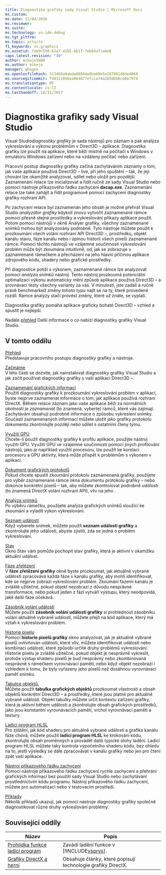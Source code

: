 ```yaml
---
title: Diagnostika grafiky sady Visual Studio | Microsoft Docs
ms.custom: 
ms.date: 11/04/2016
ms.reviewer: 
ms.suite: 
ms.technology: vs-ide-debug
ms.tgt_pltfrm: 
ms.topic: article
f1_keywords: vs.graphics
ms.assetid: fa69c550-62a7-41b5-bb1f-7eb04af1a6e8
caps.latest.revision: "39"
author: mikejo5000
ms.author: mikejo
manager: ghogen
ms.openlocfilehash: 513404a9abda00844e8ba68e5e207961d6de4868
ms.sourcegitcommit: f40311056ea0b4677efcca74a285dbb0ce0e7974
ms.translationtype: MT
ms.contentlocale: cs-CZ
ms.lasthandoff: 10/31/2017
---
```

# <a name="visual-studio-graphics-diagnostics"></a>Diagnostika grafiky sady Visual Studio
Visual Studio*diagnostiky grafiky* je sada nástrojů pro záznam a pak analýza vykreslování a výkonu problémům v Direct3D – aplikace. Diagnostika grafiky lze použít na aplikace, které běží místně na počítači s Windows v emulátoru Windows zařízení nebo na vzdálený počítač nebo zařízení.  
  
 Pracovní postup diagnostiky grafiky začíná zachytáváním záznamy o tom, jak vaše aplikace používá Direct3D – live, při jeho spuštění – tak, že její chování lze okamžitě analyzovat, sdílet nebo uložit pro pozdější. Zaznamenání relace lze inicializovat a řídit ručně ze sady Visual Studio nebo pomocí nástroje příkazového řádku zachycení **dxcap.exe**. Zaznamenání relace lze také zahájit a řídit programově pomocí zachycení diagnostiky grafiky rozhraní API.  
  
 Po zachycení relace byl zaznamenán jeho obsah je možné přehrát Visual Studio *analyzátor grafiky* kdykoli znovu vytvořit zaznamenané rámce pomocí přesně stejné prostředky a vykreslování příkazy aplikace použít. Potom pomocí nástrojů v okně Analyer grafiky, všechny zaznamenané snímků mohou být analyzovány podrobně. Tyto nástroje můžete použít k prozkoumání všech volání rozhraní API Direct3D –, prostředku, objekt kanálu stavu, fáze kanálu nebo i úplnou historii všech pixelů zaznamenané rámce. Pomocí těchto nástrojů ve vzájemné součinnosti vykreslování problém může být zkoumána intuitivně, od, jak se zobrazuje v zaznamenané rámečkem a přecházení na jeho hlavní příčinou aplikace zdrojového kódu, shadery nebo grafické prostředky.  
  
 Při diagnostice potíží s výkonem, zaznamenané rámce lze analyzovat pomocí *analýza snímků* nástroj. Tento nástroj prozkoumá potenciální optimalizací výkonu automaticky mění způsob aplikace používá Direct3D – a srovnávací testy všechny varianty za vás. V minulosti, jste zadali a ručně právě benchmarked změny tohoto typu najít se na ty, které provedené rozdíl. Rámce analýzy stačí provést změny, které už znáte, se vyplatí.  
  
 Diagnostika grafiky pomáhá aplikace graficky bohaté Direct3D – vzhled a spustit je nejlepší.  
  
 Nadále [přehled](overview-of-visual-studio-graphics-diagnostics.md) Další informace o co nabízí diagnostiky grafiky Visual Studio.  
  
## <a name="in-this-section"></a>V tomto oddílu  
 [Přehled](overview-of-visual-studio-graphics-diagnostics.md)  
 Představuje pracovního postupu diagnostiky grafiky a nástroje.  
  
 [Začínáme](getting-started-with-visual-studio-graphics-diagnostics.md)  
 V této části se dozvíte, jak nainstalovat diagnostiky grafiky Visual Studio a jak začít používat diagnostiky grafiky s vaší aplikací Direct3D –.  
  
 [Zaznamenání grafických informací](capturing-graphics-information.md)  
 Použití diagnostiky grafiky k prozkoumání vykreslování problém v aplikaci, byste nejprve zaznamenat informace o tom, jak aplikace používá rozhraní DirectX. Během relace záznam jako vaše aplikace běží za normálních okolností je *zaznamenat* (to znamená, vyberte) rámců, které vás zajímají. Zachytávání obsahují podrobné informace o způsobu vykreslení snímky. Součástí zaznamenaných informací můžete uložit jako grafiky protokolu dokumentu zkontrolujte později nebo sdílet s ostatními členy týmu.  
  
 [Využití GPU](gpu-usage.md)  
 Chcete-li použít diagnostiky grafiky k profilu aplikace, použijte nástroj využití GPU. Využití GPU ve vzájemné součinnosti pomocí jiných profilování nástrojů, jako je například využití procesoru, lze použít ke korelaci procesoru a GPU aktivity, která může přispět k problémům s výkonem v aplikaci.  
  
 [Dokument grafických protokolů](graphics-log-document.md)  
 Pokud chcete spustit zkoumání protokolu zaznamenaná grafiky, použijete pro výběr zaznamenané rámce okna dokumentu protokolu grafiky – nebo dokonce konkrétní pixelů – tak, aby můžete zkontrolovat podrobně *události* (to znamená DirectX volání rozhraní API), vliv na jeho .  
  
 [Analýza snímků](graphics-frame-analysis.md)  
 Po výběru rámečku, použijete analýza grafických snímků sloužící ke zkoumání a vyladit výkon vykreslování.  
  
 [Seznam událostí](graphics-event-list.md)  
 Když vyberete snímek, můžete použít **seznam událostí grafiky** a zkontrolujte jeho události, abyste zjistili, zda se jedná o problém vykreslování.  
  
 [Stav](graphics-state.md)  
 Okno Stav vám pomůže pochopit stav grafiky, která je aktivní v okamžiku aktuální událost.  
  
 [Fáze zřetězení](graphics-pipeline-stages.md)  
 V **fáze zřetězení grafiky** okně byste prozkoumat, jak aktuálně vybrané události zpracovává každá fáze v kanálu grafiky, aby mohli identifikovat, kde se nejprve zobrazí vykreslování problém. Zkoumání fázemi kanálu je zvláště užitečné, pokud objekt nezobrazí z důvodu nesprávné transformace, nebo pokud jeden z fází vytváří výstupu, který neodpovídá, jaké další fáze očekává.  
  
 [Zásobník volání událostí](graphics-event-call-stack.md)  
 Můžete použít **zásobník volání událostí grafiky** si prohlédnout zásobníku volání aktuálně vybrané události, můžete přejít na kód aplikace, který má vztah k vykreslování problém.  
  
 [Historie pixelu](graphics-pixel-history.md)  
 Pomocí **historie pixelů grafiky** okno analyzovat, jak je aktuálně vybrané pixelů ovlivňován události, které vliv, můžete identifikovat události nebo kombinaci událostí, které způsobí určité druhy problémů vykreslování. Historie pixelu je zvláště užitečné, pokud objekt je nesprávně vykreslit, protože výstup shaderu pixelů je buď nesprávný nebo zkombinovaná nesprávně s rámečkem vyrovnávací paměti, nebo když objekt nezobrazí i vzhledem k tomu, že byly vyřazeny jeho pixelů než dosáhnou vyrovnávací paměť snímku.  
  
 [Tabulce objektů.](graphics-object-table.md)  
 Můžete použít **tabulka grafických objektů** prozkoumat vlastnosti a obsah objektů konkrétní Direct3D – a prostředky, které jsou platné pro aktuálně vybrané události. Objekt tabulky můžete určit kontextu zařízení grafiky, která je aktivní během události a zkontrolujte obsah grafických prostředků, jako jsou konstantní vyrovnávacích pamětí, vrchol vyrovnávací paměti a textury.  
  
 [Ladicí program HLSL](hlsl-shader-debugger.md)  
 Pro zjištění, jak kód shaderu pro aktuálně vybrané události a grafika kanálu fáze chová, můžete použít **ladicí program HLSL** ke krokování kódu, zkontrolujte obsah proměnných a provádět další typické úlohy ladění. Ladicí program HLSL můžete taky kontrola výpočetního shaderu kódu, bez ohledu na to, jestli výsledky se dále zpracovávat v kanálu grafiky nebo jen pro čtení zpět vaší aplikace.  
  
 [Nástroj příkazového řádku zachycení](command-line-capture-tool.md)  
 Pomocí nástroje příkazového řádku zachycení rychle zachycení a přehrání grafických informací bez použití sady Visual Studio nebo zachytávání prostřednictvím kódu programu. Nástroj příkazového řádku zachycení, můžete pro automatizaci nebo v testovacím prostředí.  
  
 [Příklady](graphics-diagnostics-examples.md)  
 Několik příkladů ukazují, jak pomocí nástroje diagnostiky grafiky společně diagnostikovat různé druhy vykreslování problémy.  
  
## <a name="related-sections"></a>Související oddíly  
  
|Název|Popis|  
|-----------|-----------------|  
|[Prohlídka funkce ladicí program](../debugging-in-visual-studio.md)|Zavádí ladění funkce v [!INCLUDE[vsprvs](../../code-quality/includes/vsprvs_md.md)].|  
|[Grafiky DirectX a herní](http://go.microsoft.com/fwlink/?LinkId=256498)|Obsahuje články, které popisují technologie grafiky DirectX.|